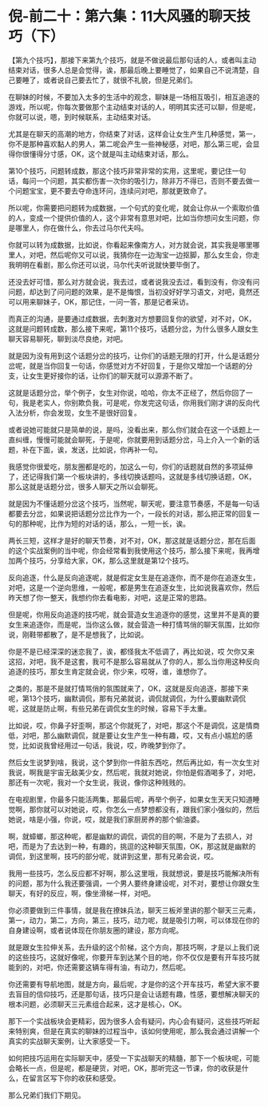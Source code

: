 # 倪-前二十：第六集：11大风骚的聊天技巧（下）

【第九个技巧】，那接下来第九个技巧，就是不做说最后那句话的人，或者叫主动结束对话，很多人总是会觉得，诶，那最后晚上要睡觉了，如果自己不说清楚，自己要睡了，或者说自己要去忙了，就很不礼貌，但是兄弟们。

在聊妹的时候，不要加入太多的生活中的观念，聊妹是一场相互吸引，相互追逐的游戏，所以呢，你每次要做那个主动结束对话的人，明明其实还可以聊，但是呢，你就可以说，嗯，到时候联系，主动结束对话。

尤其是在聊天的高潮的地方，你结束了对话，这样会让女生产生几种感觉，第一，你不是那种喜欢黏人的男人，第二呢会产生一些神秘感，对吧，那么第三呢，会显得你很懂得分寸感，OK，这个就是叫主动结束对话，那么。

第10个技巧，问题转成数，那这个技巧非常非常的实用，这里呢，要记住一句话，每问一个问题，其实都伤害一次你的吸引力，除非万不得已，否则不要去做一个问题宝宝，更不要去夺命连环问，连续问对吧，那就更致命了。

所以呢，你需要把问题转为成数据，一个句式的变化呢，就会让你从一个索取价值的人，变成一个提供价值的人，这个非常有意思对吧，比如当你想问女生问题，你是哪里人，你在做什么，你去过马尔代夫吗。

你就可以转为成数据，比如说，你看起来像南方人，对方就会说，其实我是哪里哪里人，对吧，然后呢你又可以说，我猜你在一边淘宝一边抠脚，那么女生会，你走我明明在看剧，那么你还可以说，马尔代夫听说就快要毕倒了。

还没去好可惜，那么对方就会说，我去过，或者说我没去过，看到没有，你没有问问题，却达到了问问题的效果，是不是悔恨，当初没好好学习语文，对吧，竟然还可以用来聊妹子，OK，那记住，一问一答，那是记者采访。

而真正的沟通，是要通过成数据，去刺激对方想要回复你的欲望，对不对，OK，这就是问题转成数，那么接下来呢，第11个技巧，话题分岔，为什么很多人跟女生聊天容易聊死，聊到淡尽良绝，对吧。

就是因为没有用到这个话题分岔的技巧，让你们的话题无限的打开，什么是话题分岔呢，就是当你回复一句话，你感觉对方不好回复，于是你又增加一个话题的分支，让女生更好接你的话，让你们的聊天就可以源源不断了。

这就是话题分岔，举个例子，女生对你说，哈哈，你太不正经了，然后你回了一句，我是老实人，你别欺负我，可是呢，你发完这句话，你用我们刚才讲的反向代入法分析，你会发现，女生不是很好回复。

或者说她可能就只是简单的说，是吗，没看出来，那么你们就会在这一个话题上一直纠缠，慢慢可能就会聊死，于是呢，你就要用到话题分岔，马上介入一个新的话题，补在下面，诶，发送，比如说，你再补一句。

我感觉你很爱吃，朋友圈都是吃的，加这么一句，你们的话题就自然的多项延伸了，还记得我们第一个板块讲的，多线切换话题吗，这就是多线切换话题，OK，那么这就是话题分岔，很多人聊天之所以会聊死。

就是因为不懂话题分岔这个技巧，当然呢，聊天呢，要注意节奏感，不是每一句话都要去分岔，如果说把话题分岔比作为一个，一段长的对话，那么把正常的回复一句的那种呢，比作为短的对话的话，那么，一短一长，诶。

两长三短，这样才是好的聊天节奏，对不对，OK，那这就是话题分岔，那在后面的这个实战案例的当中呢，你会经常看到我使用这个技巧，那么接下来呢，我再增加两个技巧，分享给大家，OK，那么这里就是第12个技巧。

反向追逐，什么是反向追逐呢，就是假定女生是在追逐你，而不是你在追逐女生，对吧，这是一个逆向思维，一般呢，都是男生在追逐女生，比如说我喜欢你，然后昨天想了你一整天，我想约你去看电影，对吧，这是正常的思路。

但是呢，你用反向追逐的技巧呢，就会营造女生追逐你的感觉，这里并不是真的要女生来追逐你，而是呢，当你这么做，就会营造一种打情骂俏的聊天氛围，比如你说，刚鞋带都散了，是不是想我了，比如说。

你是不是已经深深的迷恋我了，诶，都怪我太不低调了，再比如说，哎 欠你又来这招，对吧，我不是这套，我可不是那么容易就从了你的人，那么当你用这种反向追逐的技巧，那女生肯定就会说，你少来，哎呀，谁，谁想你了。

之类的，那是不是就打情骂俏的氛围就来了，OK，这就是反向追逐，那接下来呢，第13个技巧，幽默调侃，那有兄弟就说，调侃就调侃，为什么要幽默调侃呢，这就是防止啊，有些兄弟在调侃女生的时候，容易下手太重。

比如说，哎，你鼻子好歪啊，那这个你就死了，对吧，那这个不是调侃，这是情商低，对吧，那么幽默调侃，就是要让女生产生一种有趣，哎，又有点小尴尬的感觉，比如说我曾经用过一句话，我说，哎，昨晚梦到你了。

然后女生说梦到啥，我说，这个梦到你一件脏东西吃，然后再比如，有一次女生对我说，啊我是宇宙无敌美少女，然后呢，我就对她说，你怕是假酒喝多了，对吧，那还有一次呢，我对一个女生说，我说，像你这种贱贱的。

在电视剧里，你最多只能活两集，那最后呢，再举个例子，如果女生天天只知道睡觉啊，那你就可以对她说，哎，你怎么一点梦想都没有，跟我们家小强似的，然后她说，啥是小强，你说，哎，就是我们家厨房养的那个偷油婆。

啊，就蟑螂，那这种呢，都是幽默的调侃，调侃的目的啊，不是为了去损人，对吧，而是为了去达到一种，有趣的，挑逗的这种聊天氛围，OK，那这就是幽默的调侃，到这里啊，技巧的部分呢，就讲到这里，那有兄弟会说，哎。

我用一些技巧，怎么反应都不好啊，那么这里哦，我就想说，要是技巧能解决所有的问题，那为什么我还要强调，一个男人要终身建设呢，对不对，要想让你跟女生聊天，有好的反应，啊，像坐滑梯一样，对吧。

你必须要做到三件事情，就是我在撩妹兵法，聊天三板斧里讲的那个聊天三元素，第一，动力，第二，方向，第三，技巧，动力呢，就是吸引力啊，可以体现在你的自身建设啊，或者说体现在你朋友圈的建设，那方向呢。

就是跟女生拉伸关系，去升级的这个阶梯，这个方向，那技巧啊，才是以上我们说的这些技巧，这就好像呢，你要开车到达某个目的地，你不仅仅是要有开车技巧就能到的，对吧，你还需要这辆车得有油，有动力，然后呢。

你还需要有导航地图，就是方向，最后呢，才是你的这个开车技巧，希望大家不要去盲目的信仰技巧，还是那句话，技巧只是会让话题有趣，性感，要想解决聊天的根本问题，必须聊天三元素组合起来，这才是核心，OK。

那下一个实战板块会更精彩，因为很多人会有疑问，内心会有疑问，这些技巧听起来特别爽，但是在真实的聊妹的过程当中，该如何使用呢，那么我会通过讲解一个真实的实战聊天案例，让大家感受一下。

如何把技巧运用在实际聊天中，感受一下实战聊天的精髓，那下一个板块呢，可能会略长一点，但是呢，都是硬货，对吧，OK，那听完这一节课，你的收获是什么，在留言区写下你的收获和感受。

那么兄弟们我们下期见。